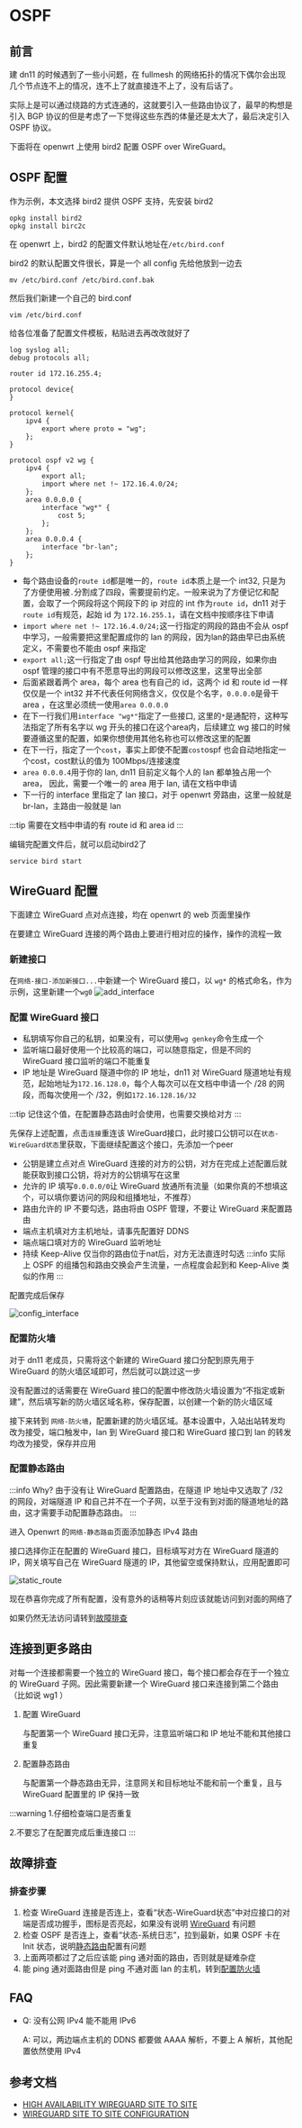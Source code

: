 # OSPF

## 前言

建 dn11 的时候遇到了一些小问题，在 fullmesh 的网络拓扑的情况下偶尔会出现几个节点连不上的情况，连不上了就直接连不上了，没有后话了。

实际上是可以通过绕路的方式连通的，这就要引入一些路由协议了，最早的构想是引入 BGP 协议的但是考虑了一下觉得这些东西的体量还是太大了，最后决定引入 OSPF 协议。

下面将在 openwrt 上使用 bird2 配置 OSPF over WireGuard。

## OSPF 配置

作为示例，本文选择 bird2 提供 OSPF 支持，先安装 bird2

```shell
opkg install bird2
opkg install birc2c
```

在 openwrt 上，bird2 的配置文件默认地址在`/etc/bird.conf`

bird2 的默认配置文件很长，算是一个 all config 先给他放到一边去

```shell
mv /etc/bird.conf /etc/bird.conf.bak
```

然后我们新建一个自己的 bird.conf

```shell
vim /etc/bird.conf
```

给各位准备了配置文件模板，粘贴进去再改改就好了

```nginx
log syslog all;
debug protocols all;

router id 172.16.255.4;

protocol device{
}

protocol kernel{
    ipv4 {
        export where proto = "wg";
    };
}

protocol ospf v2 wg {
    ipv4 {
        export all;
        import where net !~ 172.16.4.0/24;
    };
    area 0.0.0.0 {
        interface "wg*" {
            cost 5;
        };
    };
    area 0.0.0.4 {
        interface "br-lan";
    };
}
```

- 每个路由设备的`route id`都是唯一的，`route id`本质上是一个 int32, 只是为了方便使用被`.`分割成了四段，需要提前约定。一般来说为了方便记忆和配置，会取了一个网段将这个网段下的 ip 对应的 int 作为`route id`，dn11 对于`route id`有规范，起始 id 为 `172.16.255.1`，请在文档中按顺序往下申请
- `import where net !~ 172.16.4.0/24;`这一行指定的网段的路由不会从 ospf 中学习，一般需要把这里配置成你的 lan 的网段，因为lan的路由早已由系统定义，不需要也不能由 ospf 来指定
- `export all;`这一行指定了由 ospf 导出给其他路由学习的网段，如果你由 ospf 管理的接口中有不愿意导出的网段可以修改这里，这里导出全部
- 后面紧跟着两个 area，每个 area 也有自己的 id，这两个 id 和 route id 一样仅仅是一个 int32 并不代表任何网络含义，仅仅是个名字，`0.0.0.0`是骨干 area ，在这里必须统一使用`area 0.0.0.0`
- 在下一行我们用`interface "wg*"`指定了一些接口, 这里的`*`是通配符，这种写法指定了所有名字以 wg 开头的接口在这个area内，后续建立 wg 接口的时候要遵循这里的配置，如果你想使用其他名称也可以修改这里的配置
- 在下一行，指定了一个`cost`，事实上即使不配置`cost`ospf 也会自动地指定一个cost，cost默认的值为 100Mbps/连接速度
- `area 0.0.0.4`用于你的 lan, dn11 目前定义每个人的 lan 都单独占用一个 area， 因此，需要一个唯一的 area 用于 lan, 请在文档中申请
- 下一行的 interface 里指定了 lan 接口，对于 openwrt 旁路由，这里一般就是 br-lan，主路由一般就是 lan

:::tip
需要在文档中申请的有 route id 和 area id
:::

编辑完配置文件后，就可以启动bird2了

```shell
service bird start
```

## WireGuard 配置

下面建立 WireGuard 点对点连接，均在 openwrt 的 web 页面里操作

在要建立 WireGuard 连接的两个路由上要进行相对应的操作，操作的流程一致

### 新建接口

在`网络-接口-添加新接口...`中新建一个 WireGuard 接口，以 `wg*` 的格式命名，作为示例，这里新建一个`wg0`
![add_interface](/img/ospf/add_interface.png)

### 配置 WireGuard 接口

- 私钥填写你自己的私钥，如果没有，可以使用`wg genkey`命令生成一个
- 监听端口最好使用一个比较高的端口，可以随意指定，但是不同的 WireGuard 接口监听的端口不能重复
- IP 地址是 WireGuard 隧道中你的 IP 地址，dn11 对 WireGuard 隧道地址有规范，起始地址为`172.16.128.0`，每个人每次可以在文档中申请一个 /28 的网段，而每次使用一个 /32，例如`172.16.128.16/32`

:::tip
记住这个值，在配置静态路由时会使用，也需要交换给对方
:::

先保存上述配置，点击`连接`重连该 WireGuard接口，此时接口公钥可以在`状态-WireGuard状态`里获取，下面继续配置这个接口，先添加一个peer

- 公钥是建立点对点 WireGuard 连接的对方的公钥，对方在完成上述配置后就能获取到接口公钥，将对方的公钥填写在这里
- 允许的 IP 填写`0.0.0.0/0`让 WireGuard 放通所有流量（如果你真的不想填这个，可以填你要访问的网段和组播地址，不推荐）
- 路由允许的 IP 不要勾选，路由将由 OSPF 管理，不要让 WireGuard 来配置路由
- 端点主机填对方主机地址，请事先配置好 DDNS
- 端点端口填对方的 WireGuard 监听地址
- 持续 Keep-Alive 仅当你的路由位于nat后，对方无法直连时勾选
:::info
实际上 OSPF 的组播包和路由交换会产生流量，一点程度会起到和 Keep-Alive 类似的作用
:::

配置完成后保存

![config_interface](/img/ospf/config_interface.jpeg)

### 配置防火墙

对于 dn11 老成员，只需将这个新建的 WireGuard 接口分配到原先用于 WireGuard 的防火墙区域即可，然后就可以跳过这一步

没有配置过的话需要在 WireGuard 接口的配置中修改防火墙设置为“不指定或新建”，然后填写新的防火墙区域名称，保存配置，以创建一个新的防火墙区域

接下来转到 `网络-防火墙`，配置新建的防火墙区域。基本设置中，入站出站转发均改为接受，端口触发中，lan 到 WireGuard 接口和 WireGuard 接口到 lan 的转发均改为接受，保存并应用

### 配置静态路由

:::info Why?
由于没有让 WireGuard 配置路由，在隧道 IP 地址中又选取了 /32 的网段，对端隧道 IP 和自己并不在一个子网，以至于没有到对面的隧道地址的路由，这才需要手动配置静态路由。
:::

进入 Openwrt 的`网络-静态路由`页面添加静态 IPv4 路由

接口选择你正在配置的 WireGuard 接口，目标填写对方在 WireGuard 隧道的 IP，网关填写自己在 WireGuard 隧道的 IP，其他留空或保持默认，应用配置即可

![static_route](/img/ospf/static_route.png)

现在恭喜你完成了所有配置，没有意外的话稍等片刻应该就能访问到对面的网络了

如果仍然无法访问请转到[故障排查](#故障排查)

## 连接到更多路由

对每一个连接都需要一个独立的 WireGuard 接口，每个接口都会存在于一个独立的 WireGuard 子网。因此需要新建一个 WireGuard 接口来连接到第二个路由（比如说 wg1 ）

1. 配置 WireGuard

   与配置第一个 WireGuard 接口无异，注意监听端口和 IP 地址不能和其他接口重复

2. 配置静态路由

   与配置第一个静态路由无异，注意网关和目标地址不能和前一个重复，且与 WireGuard 配置里的 IP 保持一致

:::warning
1.仔细检查端口是否重复

2.不要忘了在配置完成后重连接口
:::

## 故障排查

### 排查步骤

1. 检查 WireGuard 连接是否连上，查看“状态-WireGuard状态”中对应接口的对端是否成功握手，图标是否亮起，如果没有说明 [WireGuard](#wireguard-配置) 有问题
2. 检查 OSPF 是否连上，查看“状态-系统日志”，拉到最新，如果 OSPF 卡在 Init 状态，说明[静态路由](#配置静态路由)配置有问题
3. 上面两项都过了之后应该能 ping 通对面的路由，否则就是疑难杂症
4. 能 ping 通对面路由但是 ping 不通对面 lan 的主机，转到[配置防火墙](#配置防火墙)

## FAQ

- Q: 没有公网 IPv4 能不能用 IPv6
  
  A: 可以，两边端点主机的 DDNS 都要做 AAAA 解析，不要上 A 解析，其他配置依然使用 IPv4

## 参考文档

- [HIGH AVAILABILITY WIREGUARD SITE TO SITE](https://www.procustodibus.com/blog/2021/10/ha-wireguard-site-to-site/)
- [WIREGUARD SITE TO SITE CONFIGURATION](https://www.procustodibus.com/blog/2020/12/wireguard-site-to-site-config/)

